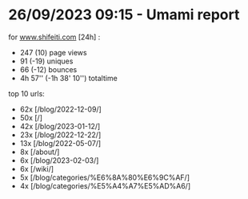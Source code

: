 # 26/09/2023 09:15 - Umami report
for www.shifeiti.com [24h] :

 - 247 (10) page views
 - 91 (-19) uniques
 - 66 (-12) bounces
 - 4h 57'' (-1h 38' 10'') totaltime


top 10 urls:
 - 62x [/blog/2022-12-09/]
 - 50x [/]
 - 42x [/blog/2023-01-12/]
 - 23x [/blog/2022-12-22/]
 - 13x [/blog/2022-05-07/]
 - 8x [/about/]
 - 6x [/blog/2023-02-03/]
 - 6x [/wiki/]
 - 5x [/blog/categories/%E6%8A%80%E6%9C%AF/]
 - 4x [/blog/categories/%E5%A4%A7%E5%AD%A6/]


